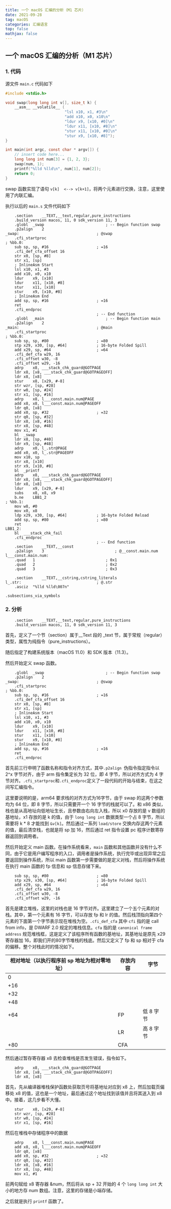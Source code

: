 ```yaml
---
title: 一个 macOS 汇编的分析（M1 芯片）
date: 2021-09-28
tag: macOS
categories: 汇编语言
top: false
mathjax: false
---
```


## 一个 macOS 汇编的分析（M1 芯片）

### 1. 代码

源文件 `main.c` 代码如下

```c
#include <stdio.h>

void swap(long long int v[], size_t k) {
    __asm__ __volatile__ (
                          "lsl x10, x1, #3\n"
                          "add x10, x0, x10\n"
                          "ldur x9, [x10, #0]\n"
                          "ldur x11, [x10, #8]\n"
                          "stur x11, [x10, #0]\n"
                          "stur x9, [x10, #8]");
}

int main(int argc, const char * argv[]) {
    // insert code here...
    long long int num[3] = {1, 2, 3};
    swap(num, 1);
    printf("%lld %lld\n", num[1], num[2]);
    return 0;
}
```

swap 函数实现了语句 `v[k]  <--> v[k+1]`，将两个元素进行交换，注意，这里使用了内联汇编。

执行以后的 `main.s` 文件代码如下

```assembly
	.section	__TEXT,__text,regular,pure_instructions
	.build_version macos, 11, 0	sdk_version 11, 3
	.globl	_swap                           ; -- Begin function swap
	.p2align	2
_swap:                                  ; @swap
	.cfi_startproc
; %bb.0:
	sub	sp, sp, #16                     ; =16
	.cfi_def_cfa_offset 16
	str	x0, [sp, #8]
	str	x1, [sp]
	; InlineAsm Start
	lsl	x10, x1, #3
	add	x10, x0, x10
	ldur	x9, [x10]
	ldur	x11, [x10, #8]
	stur	x11, [x10]
	stur	x9, [x10, #8]
	; InlineAsm End
	add	sp, sp, #16                     ; =16
	ret
	.cfi_endproc
                                        ; -- End function
	.globl	_main                           ; -- Begin function main
	.p2align	2
_main:                                  ; @main
	.cfi_startproc
; %bb.0:
	sub	sp, sp, #80                     ; =80
	stp	x29, x30, [sp, #64]             ; 16-byte Folded Spill
	add	x29, sp, #64                    ; =64
	.cfi_def_cfa w29, 16
	.cfi_offset w30, -8
	.cfi_offset w29, -16
	adrp	x8, ___stack_chk_guard@GOTPAGE
	ldr	x8, [x8, ___stack_chk_guard@GOTPAGEOFF]
	ldr	x8, [x8]
	stur	x8, [x29, #-8]
	str	wzr, [sp, #28]
	str	w0, [sp, #24]
	str	x1, [sp, #16]
	adrp	x8, l___const.main.num@PAGE
	add	x8, x8, l___const.main.num@PAGEOFF
	ldr	q0, [x8]
	add	x0, sp, #32                     ; =32
	str	q0, [sp, #32]
	ldr	x8, [x8, #16]
	str	x8, [sp, #48]
	mov	x1, #1
	bl	_swap
	ldr	x8, [sp, #40]
	ldr	x9, [sp, #48]
	adrp	x0, l_.str@PAGE
	add	x0, x0, l_.str@PAGEOFF
	mov	x10, sp
	str	x8, [x10]
	str	x9, [x10, #8]
	bl	_printf
	adrp	x8, ___stack_chk_guard@GOTPAGE
	ldr	x8, [x8, ___stack_chk_guard@GOTPAGEOFF]
	ldr	x8, [x8]
	ldur	x9, [x29, #-8]
	subs	x8, x8, x9
	b.ne	LBB1_2
; %bb.1:
	mov	w8, #0
	mov	x0, x8
	ldp	x29, x30, [sp, #64]             ; 16-byte Folded Reload
	add	sp, sp, #80                     ; =80
	ret
LBB1_2:
	bl	___stack_chk_fail
	.cfi_endproc
                                        ; -- End function
	.section	__TEXT,__const
	.p2align	3                               ; @__const.main.num
l___const.main.num:
	.quad	1                               ; 0x1
	.quad	2                               ; 0x2
	.quad	3                               ; 0x3

	.section	__TEXT,__cstring,cstring_literals
l_.str:                                 ; @.str
	.asciz	"%lld %lld\007n"

.subsections_via_symbols
```

### 2. 分析

```assembly
	.section	__TEXT,__text,regular,pure_instructions
	.build_version macos, 11, 0	sdk_version 11, 3
```

首先，定义了一个节（section）属于__Text 段的 _text 节，属于常规（regular）类型，属性为纯指令（pure_instructions）。

随后指定了构建系统版本（macOS 11.0）和 SDK 版本（11.3）。

然后开始定义 swap 函数。

```assembly
	.globl	_swap                           ; -- Begin function swap
	.p2align	2
_swap:                                  ; @swap
	.cfi_startproc
; %bb.0:
	sub	sp, sp, #16                     ; =16
	.cfi_def_cfa_offset 16
	str	x0, [sp, #8]
	str	x1, [sp]
	; InlineAsm Start
	lsl	x10, x1, #3
	add	x10, x0, x10
	ldur	x9, [x10]
	ldur	x11, [x10, #8]
	stur	x11, [x10]
	stur	x9, [x10, #8]
	; InlineAsm End
	add	sp, sp, #16                     ; =16
	ret
	.cfi_endproc
```

首先前三行申明了函数名称和指令对齐方式，其中`.p2align `伪指令指定指令以 2^x 字节对齐，由于 arm 指令集定长为 32 位，即 4 字节，所以对齐方式为 4 字节对齐。`.cfi_startproc`和`.cfi_endproc`定义了一段代码的开始与结束，在这之间写汇编指令。

这里要说明的是，arm64 要求栈的对齐方式为16字节，由于 swap 的这两个参数均为 64 位，即 8 字节，所以只需要开一个 16 字节的栈就可以了。和 x86 类似，栈也是从高地址向低地址生长，且参数由右向左入栈，所以 x0 存放的是 v 数组的基地址，x1 存放的是 k 的值，由于 `long long int` 数据类型一个占 8 字节，所以需要将 k * 8 才能找到 `&v[k]`。然后通过一系列 `load/store` 交换内存这两个元素的值，最后清空栈，也就是将 sp 加 16，然后通过 ret 指令设置 pc 程序计数寄存器返回到调用者。

然后开始定义 main 函数。在操作系统看来，`main` 函数和其他函数并没有什么不同，由于它是用户编写程序的入口，调用者是操作系统，执行完毕或出现异常之后要返回到操作系统，所以 main 函数第一步需要做的是定义对栈，然后将操作系统在执行 main 函数的 fp 信息和 sp 信息存储下来。

```assembly
	sub	sp, sp, #80                     ; =80
	stp	x29, x30, [sp, #64]             ; 16-byte Folded Spill
	add	x29, sp, #64                    ; =64
	.cfi_def_cfa w29, 16
	.cfi_offset w30, -8
	.cfi_offset w29, -16
```

首先是建立堆栈，这里的对栈也是 16 字节对齐。这里建立了一个五个元素的对栈。其中，第一个元素有 16 字节，可以存放 fp 和 lr 的值。然后栈顶指向第四个元素的下面第一个字节表示现在堆栈为空。`.cfi_def_cfa` 其中 `cfi` 指的是 call from info，是 DWARF 2.0 规定的堆栈信息。`cfa` 指的是 `canonical frame address` 规范堆栈框，这是定义了该程序所有函数的基地址，其基地址是原先 x29 寄存器加 16，即我们开的80字节堆栈的栈底。然后又定义了 fp 和 sp 相对于 cfa 的偏移。整个对栈此时的情况如下。

| 相对地址（以执行程序前 sp 地址为相对零地址） | 存放内容 | 字节      |
| -------------------------------------------- | -------- | --------- |
| 0                                            |          |           |
| +16                                          |          |           |
| +32                                          |          |           |
| +48                                          |          |           |
| +64                                          | FP       | 低 8 字节 |
|                                              | LR       | 高 8 字节 |
| +80                                          | CFA      |           |

然后通过暂存寄存器 x8 去检查堆栈是否发生错误，指令如下。

```assembly
	adrp	x8, ___stack_chk_guard@GOTPAGE
	ldr	x8, [x8, ___stack_chk_guard@GOTPAGEOFF]
	ldr	x8, [x8]
```

首先，先从编译器堆栈保护函数处获取页号将基地址对应到 x8 上，然后加载页偏移处 x8 的值，这也是一个地址，最后通过这个地址找到该值并且将其送入到 x8 中。接着，这几步看不大懂。

```assembly
	stur	x8, [x29, #-8]
	str	wzr, [sp, #28]
	str	w0, [sp, #24]
	str	x1, [sp, #16]
```

然后在堆栈中存储程序中的数据

```assembly
	adrp	x8, l___const.main.num@PAGE
	add	x8, x8, l___const.main.num@PAGEOFF
	ldr	q0, [x8]
	add	x0, sp, #32                     ; =32
	str	q0, [sp, #32]
	ldr	x8, [x8, #16]
	str	x8, [sp, #48]
	mov	x1, #1
```

前两句赋给 x8 寄存器 &num，然后将从 sp + 32 开始的 4 个 `long long int` 大小的地方存 num 数组。注意，这里的存储是小端存储。

之后就是执行 `printf` 函数了。

